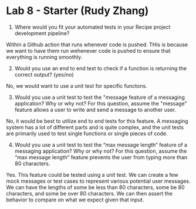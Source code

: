 # Lab 8 - Starter  (Rudy Zhang)
 1. Where would you fit your automated tests in your Recipe project development pipeline?

 Within a Github action that runs whenever code is pushed. THis is because we want to have them run wehenever code is pushed to ensure that everything is running smoothly.

 2. Would you use an end to end test to check if a function is returning the correct output? (yes/no)

No, we would want to use a unit test for specific functons.

3. Would you use a unit test to test the "message feature of a messaging application? Why or why not? For this question, assume the "message" feature allows a user to write and send a message to another user.

No, it would be best to utilize end to end tests for this feature. A messaging system has a lot of different parts and is quite complex, and the unit tests are primarily used to test single functions or single pieces of code.

4. Would you use a unit test to test the “max message length” feature of a messaging application? Why or why not? For this question, assume the “max message length” feature prevents the user from typing more than 80 characters.

Yes. This feature could be tested using a unit test. We can create a few mock messages or test cases to represent various potential user messages. We can have the lengths of some be less than 80 characters, some be 80 characters, and some be over 80 characters. We can then assert the behavior to compare on what we expect given that input.
